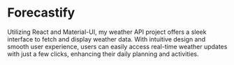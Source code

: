 # Forecastify
Utilizing React and Material-UI, my weather API project offers a sleek interface to fetch and display weather data. With intuitive design and smooth user experience, users can easily access real-time weather updates with just a few clicks, enhancing their daily planning and activities.
